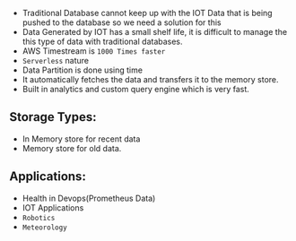 - Traditional Database cannot keep up with the IOT Data that is being pushed to the database so we need a solution for this
- Data Generated by IOT has a small shelf life, it is difficult to manage the this type of data with traditional databases.
- AWS Timestream is `1000 Times faster`
- `Serverless` nature
- Data Partition is done using time
- It automatically fetches the data and transfers it to the memory store.
- Built in analytics and custom query engine which is very fast.

## Storage Types:
- In Memory store for recent data
- Memory store for old data.

## Applications:
- Health in Devops(Prometheus Data)
- IOT Applications
- `Robotics`
- `Meteorology`

